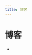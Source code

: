 ```yaml
---
title: 博客
---
```


<script setup>
import { data as posts } from './blog.data.js'
</script>
<ClientOnly>
  <h1>博客</h1>
  <ul list-outside p-l-0>
    <li v-for="post of posts" list-none>
      <PostEntry v-if="post.frontmatter.title != $frontmatter.title" :excerpt="post.excerpt" :title="post.frontmatter.title" :splash-image-source="post.frontmatter.splash" :url="post.url"/>
    </li>
  </ul>
</ClientOnly>